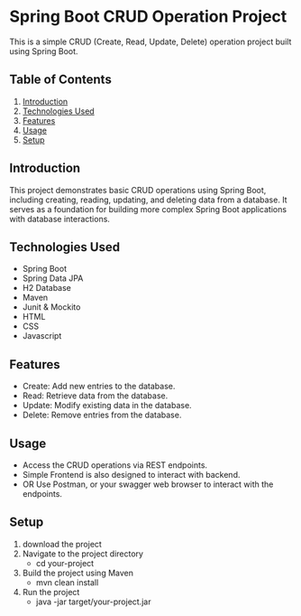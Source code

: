 # Spring Boot CRUD Operation Project

This is a simple CRUD (Create, Read, Update, Delete) operation project built using Spring Boot.

## Table of Contents

1. [Introduction](#introduction)
2. [Technologies Used](#technologies-used)
3. [Features](#features)
4. [Usage](#usage)
5. [Setup](#setup)


## Introduction

This project demonstrates basic CRUD operations using Spring Boot, including creating, reading, updating, and deleting data from a database. It serves as a foundation for building more complex Spring Boot applications with database interactions.

## Technologies Used

- Spring Boot
- Spring Data JPA  
- H2 Database 
- Maven 
- Junit & Mockito
- HTML
- CSS
- Javascript


## Features

- Create: Add new entries to the database.
- Read: Retrieve data from the database.
- Update: Modify existing data in the database.
- Delete: Remove entries from the database.

 ## Usage

  - Access the CRUD operations via REST endpoints.
  - Simple Frontend is also designed to interact with backend.
  - OR Use Postman, or your swagger web browser to interact with the endpoints.

## Setup

1. download the project
2. Navigate to the project directory
     - cd your-project
4. Build the project using Maven
      - mvn clean install
5. Run the project
      - java -jar target/your-project.jar



         
